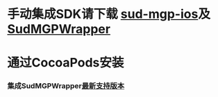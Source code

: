 
# 手动集成SDK请下载 [sud-mgp-ios](https://github.com/SudTechnology/sud-mgp-ios/releases)及[SudMGPWrapper](https://github.com/SudTechnology/SudMGPWrapper)

# 通过CocoaPods安装
### 集成SudMGPWrapper[最新支持版本](https://github.com/SudTechnology/SudMGPWrapper)
